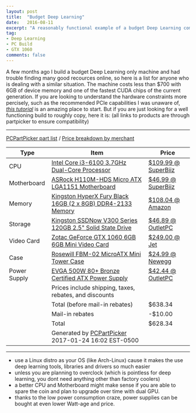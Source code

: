 ```yaml
---
layout: post
title:  "Budget Deep Learning"
date:   2016-08-11
excerpt: "A reasonably functional example of a budget Deep Learning computer build."
tag:
- Deep Learning
- PC Build
- GTX 1060
comments: false
---
```


A few months ago I build a budget Deep Learning only machine and had trouble finding many good recources online, so here is a list for anyone who is dealing with a similar situation. The machine costs less than $700 with 6GB of device memory and one of the fastest CUDA chips of the current generation. If you are looking to understand the hardware constraints more percisely, such as the recommended PCIe capabilities I was unaware of, *[this tutorial](http://timdettmers.com/2015/03/09/deep-learning-hardware-guide/)* is an amazing place to start. But if you are just looking for a well functioning build to roughly copy, here it is: (all links to products are through partpicker to ensure compatibility)

---------------------------------------------------------------

<a href="https://pcpartpicker.com/list/hvX33F">PCPartPicker part list</a> / <a href="https://pcpartpicker.com/list/hvX33F/by_merchant/">Price breakdown by merchant</a>
<table class="pcpp-part-list">
  <thead>
    <tr>
      <th>Type</th>
      <th>Item</th>
      <th>Price</th>
    </tr>
  </thead>
  <tbody>
    <tr>
      <td class="pcpp-part-list-type">CPU</td>
      <td class="pcpp-part-list-item"><a href="https://pcpartpicker.com/product/hV7CmG/intel-cpu-bx80662i36100">Intel Core i3-6100 3.7GHz Dual-Core Processor</a></td>
      <td class="pcpp-part-list-price">
        <a href="https://pcpartpicker.com/product/hV7CmG/intel-cpu-bx80662i36100">$109.99 @ SuperBiiz</a>
      </td>
    </tr>
    <tr>
      <td class="pcpp-part-list-type">Motherboard</td>
      <td class="pcpp-part-list-item"><a href="https://pcpartpicker.com/product/WXyxFT/asrock-motherboard-h110mhds">ASRock H110M-HDS Micro ATX LGA1151 Motherboard</a></td>
      <td class="pcpp-part-list-price">
        <a href="https://pcpartpicker.com/product/WXyxFT/asrock-motherboard-h110mhds">$46.99 @ SuperBiiz</a>
      </td>
    </tr>
    <tr>
      <td class="pcpp-part-list-type">Memory</td>
      <td class="pcpp-part-list-item"><a href="https://pcpartpicker.com/product/xhM323/kingston-memory-hx421c14fbk216">Kingston HyperX Fury Black 16GB (2 x 8GB) DDR4-2133 Memory</a></td>
      <td class="pcpp-part-list-price">
        <a href="https://pcpartpicker.com/product/xhM323/kingston-memory-hx421c14fbk216">$108.04 @ Amazon</a>
      </td>
    </tr>
    <tr>
      <td class="pcpp-part-list-type">Storage</td>
      <td class="pcpp-part-list-item"><a href="https://pcpartpicker.com/product/rtzv6h/kingston-internal-hard-drive-sv300s37a120g">Kingston SSDNow V300 Series 120GB 2.5" Solid State Drive</a></td>
      <td class="pcpp-part-list-price">
        <a href="https://pcpartpicker.com/product/rtzv6h/kingston-internal-hard-drive-sv300s37a120g">$46.89 @ OutletPC</a>
      </td>
    </tr>
    <tr>
      <td class="pcpp-part-list-type">Video Card</td>
      <td class="pcpp-part-list-item"><a href="https://pcpartpicker.com/product/Ft7CmG/zotac-geforce-gtx-1060-6gb-mini-video-card-zt-p10600a-10l">Zotac GeForce GTX 1060 6GB 6GB Mini Video Card</a></td>
      <td class="pcpp-part-list-price">
        <a href="https://pcpartpicker.com/product/Ft7CmG/zotac-geforce-gtx-1060-6gb-mini-video-card-zt-p10600a-10l">$249.00 @ Jet</a>
      </td>
    </tr>
    <tr>
      <td class="pcpp-part-list-type">Case</td>
      <td class="pcpp-part-list-item"><a href="https://pcpartpicker.com/product/tm9KHx/rosewill-case-fbm02">Rosewill FBM-02 MicroATX Mini Tower Case</a></td>
      <td class="pcpp-part-list-price">
        <a href="https://pcpartpicker.com/product/tm9KHx/rosewill-case-fbm02">$24.99 @ Newegg</a>
      </td>
    </tr>
    <tr>
      <td class="pcpp-part-list-type">Power Supply</td>
      <td class="pcpp-part-list-item"><a href="https://pcpartpicker.com/product/zNK7YJ/evga-power-supply-100b10500kr">EVGA 500W 80+ Bronze Certified ATX Power Supply</a></td>
      <td class="pcpp-part-list-price">
        <a href="https://pcpartpicker.com/product/zNK7YJ/evga-power-supply-100b10500kr">$42.44 @ OutletPC</a>
      </td>
    </tr>
    <tr>
      <td></td>
      <td class="pcpp-part-list-price-note">Prices include shipping, taxes, rebates, and discounts</td>
      <td></td>
    </tr>
    <tr>
      <td></td>
      <td class="pcpp-part-list-subtotal">Total (before mail-in rebates)</td>
      <td class="pcpp-part-list-subtotal-price">$638.34</td>
    </tr>
    <tr>
      <td></td>
      <td class="pcpp-part-list-subtotal">Mail-in rebates</td>
      <td class="pcpp-part-list-subtotal-price">-$10.00</td>
    </tr>
    <tr>
      <td></td>
      <td class="pcpp-part-list-total">Total</td>
      <td class="pcpp-part-list-total-price">$628.34</td>
    </tr>
    <tr>
      <td></td>
      <td class="pcpp-part-list-price-note">Generated by <a href="http://pcpartpicker.com">PCPartPicker</a> 2017-01-24 16:02 EST-0500</td>
      <td></td>
    </tr>
  </tbody>
</table>

---------------------------------------------------------------

* use a Linux distro as your OS (like Arch-Linux) cause it makes the use deep learning tools, libraries and drivers so much easier
* unless you are planning to overclock (which is pointless for deep learning, you dont need anything other than factory coolers)
* a better CPU and Motherboard might make sense if you are able to spare the coin and plan to upgrade over time with dual GPU.
* thanks to the low power consumption craze, power supplies can be bought at even lower Watt-age and price.
